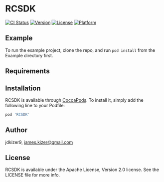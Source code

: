 # RCSDK

[![CI Status](https://img.shields.io/travis/jdkizer9/RCSDK.svg?style=flat)](https://travis-ci.org/jdkizer9/RCSDK)
[![Version](https://img.shields.io/cocoapods/v/RCSDK.svg?style=flat)](https://cocoapods.org/pods/RCSDK)
[![License](https://img.shields.io/cocoapods/l/RCSDK.svg?style=flat)](https://cocoapods.org/pods/RCSDK)
[![Platform](https://img.shields.io/cocoapods/p/RCSDK.svg?style=flat)](https://cocoapods.org/pods/RCSDK)

## Example

To run the example project, clone the repo, and run `pod install` from the Example directory first.

## Requirements

## Installation

RCSDK is available through [CocoaPods](https://cocoapods.org). To install
it, simply add the following line to your Podfile:

```ruby
pod 'RCSDK'
```

## Author

jdkizer9, james.kizer@gmail.com

## License

RCSDK is available under the Apache License, Version 2.0 license. See the LICENSE file for more info.

